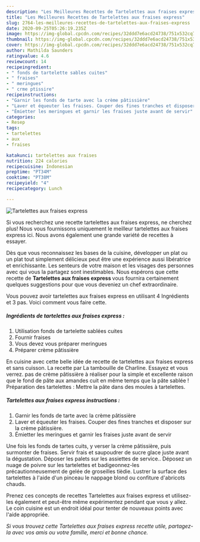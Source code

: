 ```yaml
---
description: "Les Meilleures Recettes de Tartelettes aux fraises express"
title: "Les Meilleures Recettes de Tartelettes aux fraises express"
slug: 2764-les-meilleures-recettes-de-tartelettes-aux-fraises-express
date: 2020-09-25T05:26:19.235Z
image: https://img-global.cpcdn.com/recipes/32ddd7e6acd24738/751x532cq70/tartelettes-aux-fraises-express-photo-principale-de-la-recette.jpg
thumbnail: https://img-global.cpcdn.com/recipes/32ddd7e6acd24738/751x532cq70/tartelettes-aux-fraises-express-photo-principale-de-la-recette.jpg
cover: https://img-global.cpcdn.com/recipes/32ddd7e6acd24738/751x532cq70/tartelettes-aux-fraises-express-photo-principale-de-la-recette.jpg
author: Mathilda Saunders
ratingvalue: 4.6
reviewcount: 14
recipeingredient:
- " fonds de tartelette sables cuites"
- " fraises"
- " meringues"
- " crme ptissire"
recipeinstructions:
- "Garnir les fonds de tarte avec la crème pâtissière"
- "Laver et équeuter les fraises. Couper des fines tranches et disposer sur la crème pâtissière."
- "Émietter les meringues et garnir les fraises juste avant de servir"
categories:
- Resep
tags:
- tartelettes
- aux
- fraises

katakunci: tartelettes aux fraises 
nutrition: 224 calories
recipecuisine: Indonesian
preptime: "PT34M"
cooktime: "PT38M"
recipeyield: "4"
recipecategory: Lunch

---
```



![Tartelettes aux fraises express](https://img-global.cpcdn.com/recipes/32ddd7e6acd24738/751x532cq70/tartelettes-aux-fraises-express-photo-principale-de-la-recette.jpg)

Si vous recherchez une recette tartelettes aux fraises express, ne cherchez plus! Nous vous fournissons uniquement le meilleur tartelettes aux fraises express ici. Nous avons également une grande variété de recettes à essayer.

Dès que vous reconnaissez les bases de la cuisine, développer un plat ou un plat tout simplement délicieux peut être une expérience aussi libératrice et enrichissante. Les senteurs de votre maison et les visages des personnes avec qui vous la partagez sont inestimables. Nous espérons que cette recette de <strong> Tartelettes aux fraises express </strong> vous fournira certainement quelques suggestions pour que vous deveniez un chef extraordinaire.

<!--inarticleads1-->

Vous pouvez avoir tartelettes aux fraises express en utilisant 4 Ingrédients et 3 pas. Voici comment vous faire cette.

##### Ingrédients de tartelettes aux fraises express :

1. Utilisation  fonds de tartelette sablées cuites
1. Fournir  fraises
1. Vous devez vous préparer  meringues
1. Préparer  crème pâtissière


En cuisine avec cette belle idée de recette de tartelettes aux fraises express et sans cuisson. La recette par La tambouille de Charline. Essayez et vous verrez. pas de crème pâtissière à réaliser pour la simple et excellente raison que le fond de pâte aux amandes cuit en même temps que la pâte sablée ! Préparation des tartelettes : Mettre la pâte dans des moules à tartelettes. 

<!--inarticleads2-->

##### Tartelettes aux fraises express instructions :

1. Garnir les fonds de tarte avec la crème pâtissière
1. Laver et équeuter les fraises. Couper des fines tranches et disposer sur la crème pâtissière.
1. Émietter les meringues et garnir les fraises juste avant de servir


Une fois les fonds de tartes cuits, y verser la crème pâtissière, puis surmonter de fraises. Servir frais et saupoudrer de sucre glace juste avant la dégustation. Déposer les palets sur les assiettes de service.. Déposez un nuage de poivre sur les tartelettes et badigeonnez-les précautionneusement de gelée de groseilles tièdie. Lustrer la surface des tartelettes à l&#39;aide d&#39;un pinceau le nappage blond ou confiture d&#39;abricots chauds. 

<!--inarticleads1-->

<p>
Prenez ces concepts de recettes Tartelettes aux fraises express et utilisez-les également et peut-être même expérimentez pendant que vous y allez. Le coin cuisine est un endroit idéal pour tenter de nouveaux points avec l'aide appropriée.
</p>

<p>
<i>Si vous trouvez cette Tartelettes aux fraises express recette utile, partagez-la avec vos amis ou votre famille, merci et bonne chance.</i>
</p>
